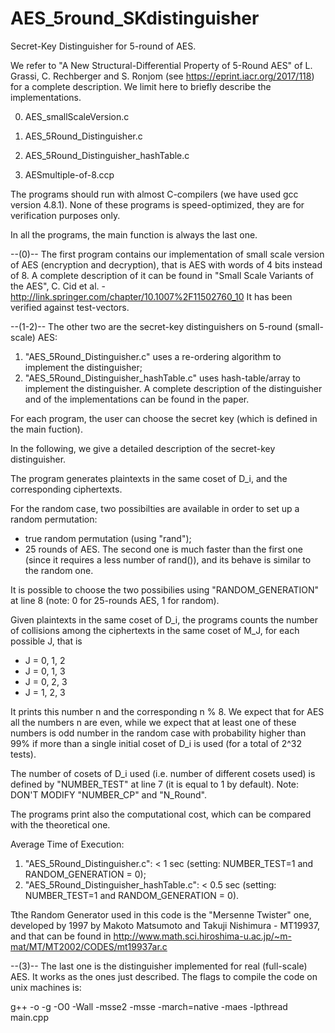 # AES_5round_SKdistinguisher

Secret-Key Distinguisher for 5-round of AES.

We refer to "A New Structural-Differential Property of 5-Round AES" of L. Grassi, C. Rechberger and S. Ronjom (see https://eprint.iacr.org/2017/118) for a complete description. We limit here to briefly describe the implementations.

0) AES_smallScaleVersion.c

1) AES_5Round_Distinguisher.c

2) AES_5Round_Distinguisher_hashTable.c

3) AESmultiple-of-8.ccp

The programs should run with almost C-compilers (we have used gcc version 4.8.1). None of these programs is speed-optimized, they are for verification purposes only.

In all the programs, the main function is always the last one.

--(0)-- The first program contains our implementation of small scale version of AES (encryption and decryption), that is AES with words of 4 bits instead of 8. 
A complete description of it can be found in "Small Scale Variants of the AES", C. Cid et al. - http://link.springer.com/chapter/10.1007%2F11502760_10 
It has been verified against test-vectors.

--(1-2)-- The other two are the secret-key distinguishers on 5-round (small-scale) AES:
1) "AES_5Round_Distinguisher.c" uses a re-ordering algorithm to implement the distinguisher;
2) "AES_5Round_Distinguisher_hashTable.c" uses hash-table/array to implement the distinguisher.
A complete description of the distinguisher and of the implementations can be found in the paper.

For each program, the user can choose the secret key (which is defined in the main fuction). 

In the following, we give a detailed description of the secret-key distinguisher.

The program generates plaintexts in the same coset of D_i, and the corresponding ciphertexts.

For the random case, two possibilties are available in order to set up a random permutation:
- true random permutation (using "rand");
- 25 rounds of AES.
The second one is much faster than the first one (since it requires a less number of rand()), and its behave is similar to the random one.

It is possible to choose the two possibilies using "RANDOM_GENERATION" at line 8 (note: 0 for 25-rounds AES, 1 for random).

Given plaintexts in the same coset of D_i, the programs counts the number of collisions among the ciphertexts in the same coset of M_J, for each possible J, that is
- J = 0, 1, 2
- J = 0, 1, 3
- J = 0, 2, 3
- J = 1, 2, 3

It prints this number n and the corresponding n % 8.
We expect that for AES all the numbers n are even, while we expect that at least one of these numbers is odd number in the random case with probability higher than 99% if more than a single initial coset of D_i is used (for a total of 2^32 tests).

The number of cosets of D_i used (i.e. number of different cosets used) is defined by "NUMBER_TEST" at line 7 (it is equal to 1 by default).
Note: DON'T MODIFY "NUMBER_CP" and "N_Round".

The programs print also the computational cost, which can be compared with the theoretical one.

Average Time of Execution:
1) "AES_5Round_Distinguisher.c": < 1 sec (setting: NUMBER_TEST=1 and RANDOM_GENERATION = 0);
2) "AES_5Round_Distinguisher_hashTable.c": < 0.5 sec (setting: NUMBER_TEST=1 and RANDOM_GENERATION = 0).

Tthe Random Generator used in this code is the "Mersenne Twister" one, developed by 1997 by Makoto Matsumoto
and Takuji Nishimura - MT19937, and that can be found in http://www.math.sci.hiroshima-u.ac.jp/~m-mat/MT/MT2002/CODES/mt19937ar.c

--(3)-- The last one is the distinguisher implemented for real (full-scale) AES. It works as the ones just described. 
The flags to compile the code on unix machines is:

g++ -o <name> -g -O0 -Wall -msse2 -msse -march=native -maes -lpthread main.cpp

